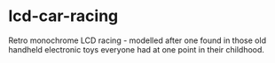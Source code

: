 lcd-car-racing
==============

Retro monochrome LCD racing - modelled after one found in those old handheld electronic toys everyone had at one point in their childhood.